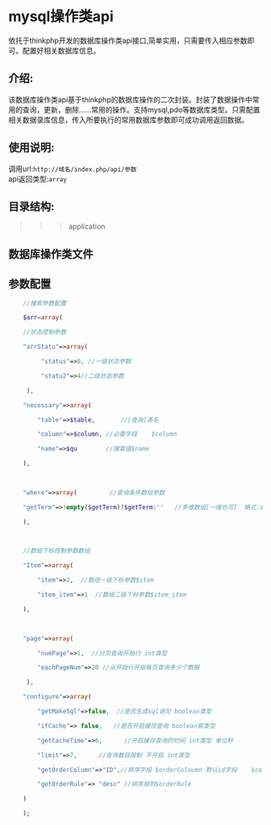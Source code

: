 # mysql操作类api
依托于thinkphp开发的数据库操作类api接口,简单实用，只需要传入相应参数即可。配置好相关数据库信息。<br>
## 介绍:<br>
该数据库操作类api基于thinkphp的数据库操作的二次封装。封装了数据操作中常用的查询，更新，删除……常用的操作。支持mysql,pdo等数据库类型。只需配置相关数据录库信息，传入所要执行的常用数据库参数即可成功调用返回数据。
## 使用说明:<br>
调用url:`http://域名/index.php/api/参数`<br>
api返回类型:`array`<br>
## 目录结构:<br>
>>>application
## 数据库操作类文件<br>

## 参数配置<br>
```php
    //搜索参数配置

    $arr=array(

    //状态控制参数

    "arrStatu"=>array(

         "status"=>0, //一级状态参数

         "statu2"=>4//二级状态参数

     ),

    "necessary"=>array(

        "table"=>$table,       //[查询]表名

        "column"=>$column, //必要字段    $column

        "name"=>$qu        //搜索值$name

    ),

    

    "where"=>array(         //查询条件数组参数

    "getTerm"=>!empty($getTerm)?$getTerm:''   //多维数组[一维也可]  格式:array([字段1=>值1],[字段2=>值2]…) 如果为空默认采用{$column=>$name}一维单条件查询

    ),

    

    //数组下标控制参数数组

    "Item"=>array(

        "item"=>2,  //数组一级下标参数$item

        "item_item"=>1  //数组二级下标参数$item_item

    ),

    

    "page"=>array(

        "numPage"=>1,  //分页查询开始行 int类型

        "eachPageNum"=>20 //从开始行开始每页查询多少个数据

     ),

    "configure"=>array(

        "getMakeSql"=>false,  //是否生成sql语句 boolean类型

        "ifCache"=> false,   //是否开启缓存查询 boolean累类型

        "getCacheTime"=>6,      //开启缓存查询的时间 int类型 单位秒

        "limit"=>7,      //查询数目限制 不开启 int类型

        "getOrderColumn"=>"ID",//排序字段 $orderColoumn 默认id字段    $column=>$name

        "getOrderRule"=> "desc" //排序规则$orderRule

    )

    );

```


